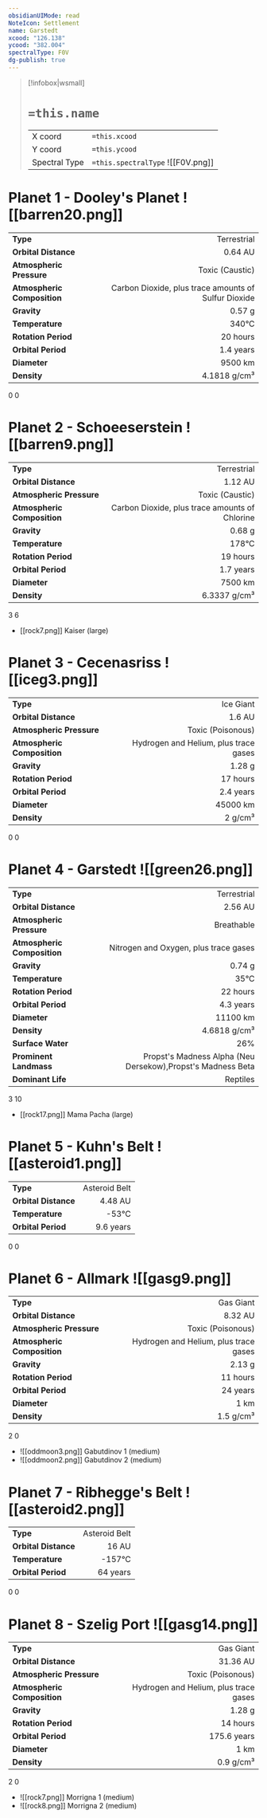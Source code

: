 ```yaml
---
obsidianUIMode: read
NoteIcon: Settlement
name: Garstedt
xcood: "126.138"
ycood: "382.004"
spectralType: F0V
dg-publish: true
---
```

> [!infobox|wsmall]
> # `=this.name`
> | | |
> | - | - |
> | X coord | `=this.xcood` |
> | Y coord| `=this.ycood` |
> | Spectral Type | `=this.spectralType` ![[F0V.png]] |

# Planet 1 - Dooley's Planet ![[barren20.png]]
|                             |                           |
| --------------------------- | -------------------------:|
| **Type**                    |             Terrestrial |
| **Orbital Distance**        |   0.64 AU |
| **Atmospheric Pressure**    |       Toxic (Caustic) |
| **Atmospheric Composition** |      Carbon Dioxide, plus trace amounts of Sulfur Dioxide |
| **Gravity**                 |        0.57 g |
| **Temperature**             |    340°C |
| **Rotation Period**         |  20 hours |
| **Orbital Period** | 1.4 years |
| **Diameter**                |      9500 km | 
| **Density**                 |    4.1818 g/cm³ |



0
0



# Planet 2 - Schoeeserstein ![[barren9.png]]
|                             |                           |
| --------------------------- | -------------------------:|
| **Type**                    |             Terrestrial |
| **Orbital Distance**        |   1.12 AU |
| **Atmospheric Pressure**    |       Toxic (Caustic) |
| **Atmospheric Composition** |      Carbon Dioxide, plus trace amounts of Chlorine |
| **Gravity**                 |        0.68 g |
| **Temperature**             |    178°C |
| **Rotation Period**         |  19 hours |
| **Orbital Period** | 1.7 years |
| **Diameter**                |      7500 km | 
| **Density**                 |    6.3337 g/cm³ |



3
6

- [[rock7.png]] Kaiser (large)

# Planet 3 - Cecenasriss ![[iceg3.png]]
|                             |                           |
| --------------------------- | -------------------------:|
| **Type**                    |             Ice Giant |
| **Orbital Distance**        |   1.6 AU |
| **Atmospheric Pressure**    |       Toxic (Poisonous) |
| **Atmospheric Composition** |      Hydrogen and Helium, plus trace gases |
| **Gravity**                 |        1.28 g |
| **Rotation Period**         |  17 hours |
| **Orbital Period** | 2.4 years |
| **Diameter**                |      45000 km | 
| **Density**                 |    2 g/cm³ |



0
0



# Planet 4 - Garstedt ![[green26.png]]
|                             |                           |
| --------------------------- | -------------------------:|
| **Type**                    |             Terrestrial |
| **Orbital Distance**        |   2.56 AU |
| **Atmospheric Pressure**    |       Breathable |
| **Atmospheric Composition** |      Nitrogen and Oxygen, plus trace gases |
| **Gravity**                 |        0.74 g |
| **Temperature**             |    35°C |
| **Rotation Period**         |  22 hours |
| **Orbital Period** | 4.3 years |
| **Diameter**                |      11100 km | 
| **Density**                 |    4.6818 g/cm³ |
| **Surface Water**           |           26% | 
| **Prominent Landmass**      |         Propst's Madness Alpha (Neu Dersekow),Propst's Madness Beta | 
| **Dominant Life**           |         Reptiles |



3
10

- [[rock17.png]] Mama Pacha (large)

# Planet 5 - Kuhn's Belt ![[asteroid1.png]]
|                             |                           |
| --------------------------- | -------------------------:|
| **Type**                    |             Asteroid Belt |
| **Orbital Distance**        |   4.48 AU |
| **Temperature**             |    -53°C |
| **Orbital Period** | 9.6 years |



0
0



# Planet 6 - Allmark ![[gasg9.png]]
|                             |                           |
| --------------------------- | -------------------------:|
| **Type**                    |             Gas Giant |
| **Orbital Distance**        |   8.32 AU |
| **Atmospheric Pressure**    |       Toxic (Poisonous) |
| **Atmospheric Composition** |      Hydrogen and Helium, plus trace gases |
| **Gravity**                 |        2.13 g |
| **Rotation Period**         |  11 hours |
| **Orbital Period** | 24 years |
| **Diameter**                |      1 km | 
| **Density**                 |    1.5 g/cm³ |



2
0

- ![[oddmoon3.png]] Gabutdinov 1 (medium)
- ![[oddmoon2.png]] Gabutdinov 2 (medium)


# Planet 7 - Ribhegge's Belt ![[asteroid2.png]]
|                             |                           |
| --------------------------- | -------------------------:|
| **Type**                    |             Asteroid Belt |
| **Orbital Distance**        |   16 AU |
| **Temperature**             |    -157°C |
| **Orbital Period** | 64 years |



0
0



# Planet 8 - Szelig Port ![[gasg14.png]]
|                             |                           |
| --------------------------- | -------------------------:|
| **Type**                    |             Gas Giant |
| **Orbital Distance**        |   31.36 AU |
| **Atmospheric Pressure**    |       Toxic (Poisonous) |
| **Atmospheric Composition** |      Hydrogen and Helium, plus trace gases |
| **Gravity**                 |        1.28 g |
| **Rotation Period**         |  14 hours |
| **Orbital Period** | 175.6 years |
| **Diameter**                |      1 km | 
| **Density**                 |    0.9 g/cm³ |



2
0

- ![[rock7.png]] Morrigna 1 (medium)
- ![[rock8.png]] Morrigna 2 (medium)


